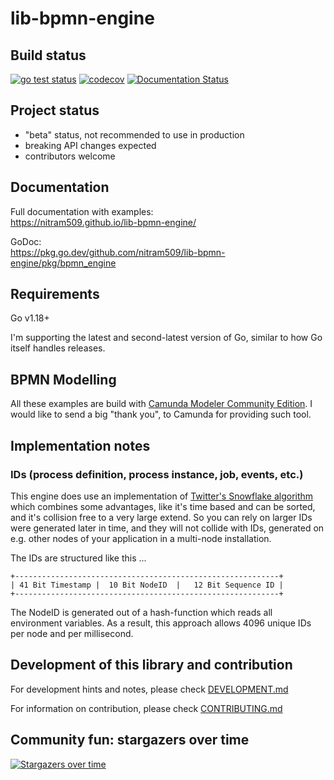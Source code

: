 # lib-bpmn-engine

## Build status

[![go test status](https://github.com/nitram509/lib-bpmn-engine/actions/workflows/go-test.yml/badge.svg)](https://github.com/nitram509/lib-bpmn-engine/actions/workflows/go-test.yml)
[![codecov](https://codecov.io/gh/nitram509/lib-bpmn-engine/branch/main/graph/badge.svg?token=J5J6SQ0TPJ)](https://codecov.io/gh/nitram509/lib-bpmn-engine)
[![Documentation Status](https://readthedocs.com/projects/nitram509-lib-bpmn-engine/badge/?version=latest)](https://nitram509-lib-bpmn-engine.readthedocs-hosted.com/en/latest/?badge=latest)

## Project status

* "beta" status, not recommended to use in production
* breaking API changes expected
* contributors welcome

## Documentation

Full documentation with examples: \
https://nitram509.github.io/lib-bpmn-engine/

GoDoc: \
https://pkg.go.dev/github.com/nitram509/lib-bpmn-engine/pkg/bpmn_engine


## Requirements

Go v1.18+

I'm supporting the latest and second-latest version of Go, similar to how Go itself handles releases. 

## BPMN Modelling

All these examples are build with [Camunda Modeler Community Edition](https://camunda.com/de/download/modeler/).
I would like to send a big "thank you", to Camunda for providing such tool.

## Implementation notes

### IDs (process definition, process instance, job, events, etc.)

This engine does use an implementation of [Twitter's Snowflake algorithm](https://en.wikipedia.org/wiki/Snowflake_ID)
which combines some advantages, like it's time based and can be sorted, and it's collision free to a very large extend.
So you can rely on larger IDs were generated later in time, and they will not collide with IDs,
generated on e.g. other nodes of your application in a multi-node installation.

The IDs are structured like this ...
```
+-----------------------------------------------------------+
| 41 Bit Timestamp |  10 Bit NodeID  |   12 Bit Sequence ID |
+-----------------------------------------------------------+
```

The NodeID is generated out of a hash-function which reads all environment variables.
As a result, this approach allows 4096 unique IDs per node and per millisecond.

## Development of this library and contribution

For development hints and notes, please check [DEVELOPMENT.md](./DEVELOPMENT.md)

For information on contribution, please check [CONTRIBUTING.md](./CONTRIBUTING.md)

## Community fun: stargazers over time

[![Stargazers over time](https://starchart.cc/nitram509/lib-bpmn-engine.svg)](https://starchart.cc/nitram509/lib-bpmn-engine)
